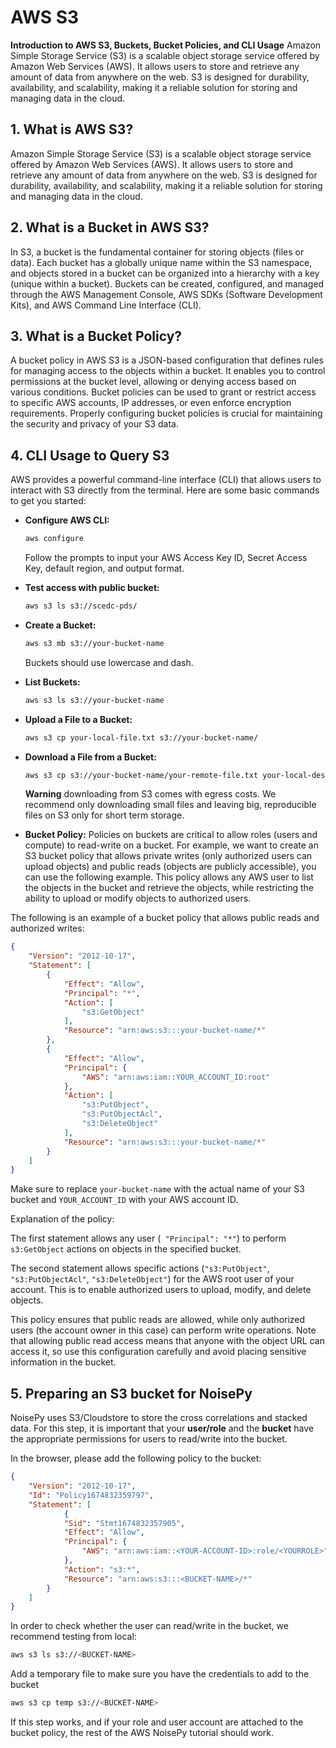 # AWS S3
**Introduction to AWS S3, Buckets, Bucket Policies, and CLI Usage** 
Amazon Simple Storage Service (S3) is a scalable object storage service offered by Amazon Web Services (AWS). It allows users to store and retrieve any amount of data from anywhere on the web. S3 is designed for durability, availability, and scalability, making it a reliable solution for storing and managing data in the cloud.


## 1. What is AWS S3?

Amazon Simple Storage Service (S3) is a scalable object storage service offered by Amazon Web Services (AWS). It allows users to store and retrieve any amount of data from anywhere on the web. S3 is designed for durability, availability, and scalability, making it a reliable solution for storing and managing data in the cloud.

## 2. What is a Bucket in AWS S3?

In S3, a bucket is the fundamental container for storing objects (files or data). Each bucket has a globally unique name within the S3 namespace, and objects stored in a bucket can be organized into a hierarchy with a key (unique within a bucket). Buckets can be created, configured, and managed through the AWS Management Console, AWS SDKs (Software Development Kits), and AWS Command Line Interface (CLI).

## 3. What is a Bucket Policy?

A bucket policy in AWS S3 is a JSON-based configuration that defines rules for managing access to the objects within a bucket. It enables you to control permissions at the bucket level, allowing or denying access based on various conditions. Bucket policies can be used to grant or restrict access to specific AWS accounts, IP addresses, or even enforce encryption requirements. Properly configuring bucket policies is crucial for maintaining the security and privacy of your S3 data.

## 4. CLI Usage to Query S3

AWS provides a powerful command-line interface (CLI) that allows users to interact with S3 directly from the terminal. Here are some basic commands to get you started:

- **Configure AWS CLI:**
    ```bash
    aws configure
    ```

    Follow the prompts to input your AWS Access Key ID, Secret Access Key, default region, and output format.

- **Test access with public bucket:**
    ```bash
    aws s3 ls s3://scedc-pds/
    ```

- **Create a Bucket:**
    ```bash
    aws s3 mb s3://your-bucket-name
    ```
    Buckets should use lowercase and dash.

- **List Buckets:**
    ```bash
    aws s3 ls s3://your-bucket-name
    ```
- **Upload a File to a Bucket:**
    ```bash
    aws s3 cp your-local-file.txt s3://your-bucket-name/
    ```

- **Download a File from a Bucket:**
    ```bash
    aws s3 cp s3://your-bucket-name/your-remote-file.txt your-local-destination/
    ```
    __Warning__ downloading from S3 comes with egress costs. We recommend only downloading small files and leaving big, reproducible files on S3 only for short term storage.



- **Bucket Policy:**
Policies on buckets are critical to allow roles (users and compute) to read-write on a bucket. For example, we want to create an S3 bucket policy that allows private writes (only authorized users can upload objects) and public reads (objects are publicly accessible), you can use the following example. This policy allows any AWS user to list the objects in the bucket and retrieve the objects, while restricting the ability to upload or modify objects to authorized users.

The following is an example of a bucket policy that allows public reads and authorized writes:

```json
{
    "Version": "2012-10-17",
    "Statement": [
        {
            "Effect": "Allow",
            "Principal": "*",
            "Action": [
                "s3:GetObject"
            ],
            "Resource": "arn:aws:s3:::your-bucket-name/*"
        },
        {
            "Effect": "Allow",
            "Principal": {
                "AWS": "arn:aws:iam::YOUR_ACCOUNT_ID:root"
            },
            "Action": [
                "s3:PutObject",
                "s3:PutObjectAcl",
                "s3:DeleteObject"
            ],
            "Resource": "arn:aws:s3:::your-bucket-name/*"
        }
    ]
} 
```


Make sure to replace ```your-bucket-name``` with the actual name of your S3 bucket and ```YOUR_ACCOUNT_ID``` with your AWS account ID.

Explanation of the policy:

The first statement allows any user (``` "Principal": "*"```) to perform ```s3:GetObject``` actions on objects in the specified bucket.

The second statement allows specific actions (```"s3:PutObject"```,``` "s3:PutObjectAcl"```, ```"s3:DeleteObject"```) for the AWS root user of your account. This is to enable authorized users to upload, modify, and delete objects.

This policy ensures that public reads are allowed, while only authorized users (the account owner in this case) can perform write operations. Note that allowing public read access means that anyone with the object URL can access it, so use this configuration carefully and avoid placing sensitive information in the bucket.



## 5. Preparing an S3 bucket for NoisePy

NoisePy uses S3/Cloudstore to store the cross correlations and stacked data. For this step, it is important that your **user/role** and the **bucket** have the appropriate permissions for users to read/write into the bucket.

In the browser, please add the following policy to the bucket:


```json
{
    "Version": "2012-10-17",
    "Id": "Policy1674832359797",
    "Statement": [
            {
            "Sid": "Stmt1674832357905",
            "Effect": "Allow",
            "Principal": {
                "AWS": "arn:aws:iam::<YOUR-ACCOUNT-ID>:role/<YOURROLE>"
            },
            "Action": "s3:*",
            "Resource": "arn:aws:s3:::<BUCKET-NAME>/*"
        }
    ]
}
```
In order to check whether the user can read/write in the bucket, we recommend testing from local:
```bash
aws s3 ls s3://<BUCKET-NAME>
```
Add a temporary file to make sure you have the credentials to add to the bucket
```bash
aws s3 cp temp s3://<BUCKET-NAME>
```

If this step works, and if your role and user account are attached to the bucket policy, the rest of the AWS NoisePy tutorial should work.